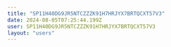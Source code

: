```yaml
---
title: "SP11H40DG9JR5NTCZZZK91H7HRJYX7BRTQCXT57V3"
date: 2024-08-05T07:25:44.199Z
user: SP11H40DG9JR5NTCZZZK91H7HRJYX7BRTQCXT57V3
layout: "users"
---
```

    